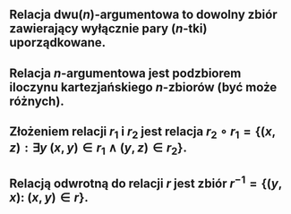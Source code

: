 ## **Relacja dwu($n$)-argumentowa** to dowolny zbiór zawierający wyłącznie pary ($n$-tki) uporządkowane.
## Relacja $n$-argumentowa jest podzbiorem iloczynu kartezjańskiego $n$-zbiorów (być może różnych).
## **Złożeniem relacji $r_1$ i $r_2$** jest relacja $r_2 \circ r_1 =  \{(x,z):\exists y\: (x,y)\in r_1 \wedge (y,z) \in r_2\}$.
## **Relacją odwrotną do relacji $r$** jest zbiór $r^{-1} = \{(y,x):\: (x,y)\in r\}$.